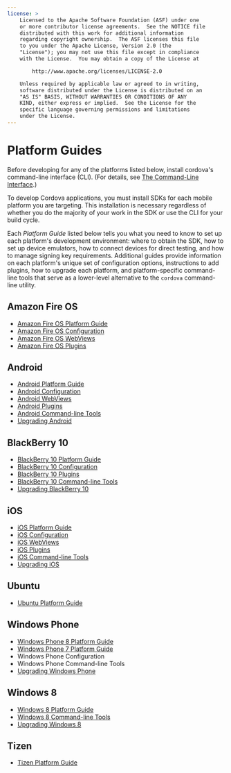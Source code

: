 ```yaml
---
license: >
    Licensed to the Apache Software Foundation (ASF) under one
    or more contributor license agreements.  See the NOTICE file
    distributed with this work for additional information
    regarding copyright ownership.  The ASF licenses this file
    to you under the Apache License, Version 2.0 (the
    "License"); you may not use this file except in compliance
    with the License.  You may obtain a copy of the License at

        http://www.apache.org/licenses/LICENSE-2.0

    Unless required by applicable law or agreed to in writing,
    software distributed under the License is distributed on an
    "AS IS" BASIS, WITHOUT WARRANTIES OR CONDITIONS OF ANY
    KIND, either express or implied.  See the License for the
    specific language governing permissions and limitations
    under the License.
---
```


# Platform Guides

Before developing for any of the platforms listed below, install
cordova's command-line interface (CLI).
(For details, see <a href="../cli/index.html">The Command-Line Interface</a>.)

To develop Cordova applications, you must install SDKs for each mobile
platform you are targeting. This installation is necessary regardless
of whether you do the majority of your work in the SDK or use the CLI
for your build cycle.

Each _Platform Guide_ listed below tells you what you need to know to
set up each platform's development environment: where to obtain the
SDK, how to set up device emulators, how to connect devices for direct
testing, and how to manage signing key requirements.  Additional
guides provide information on each platform's unique set of
configuration options, instructions to add plugins, how to upgrade
each platform, and platform-specific command-line tools that serve as
a lower-level alternative to the `cordova` command-line utility.

## Amazon Fire OS

* <a href="amazonfireos/index.html">Amazon Fire OS Platform Guide</a>
* <a href="amazonfireos/config.html">Amazon Fire OS Configuration</a>
* <a href="amazonfireos/webview.html">Amazon Fire OS WebViews</a>
* <a href="amazonfireos/plugin.html">Amazon Fire OS Plugins</a>

## Android

* <a href="android/index.html">Android Platform Guide</a>
* <a href="android/config.html">Android Configuration</a>
* <a href="android/webview.html">Android WebViews</a>
* <a href="android/plugin.html">Android Plugins</a>
* <a href="android/tools.html">Android Command-line Tools</a>
* <a href="android/upgrading.html">Upgrading Android</a>

## BlackBerry 10

* <a href="blackberry10/index.html">BlackBerry 10 Platform Guide</a>
* <a href="blackberry10/config.html">BlackBerry 10 Configuration</a>
* <a href="blackberry10/plugin.html">BlackBerry 10 Plugins</a>
* <a href="blackberry10/tools.html">BlackBerry 10 Command-line Tools</a>
* <a href="blackberry10/upgrading.html">Upgrading BlackBerry 10</a>

## iOS

* <a href="ios/index.html">iOS Platform Guide</a>
* <a href="ios/config.html">iOS Configuration</a>
* <a href="ios/webview.html">iOS WebViews</a>
* <a href="ios/plugin.html">iOS Plugins</a>
* <a href="ios/tools.html">iOS Command-line Tools</a>
* <a href="ios/upgrading.html">Upgrading iOS</a>

## Ubuntu

* <a href="ubuntu/index.html">Ubuntu Platform Guide</a>

## Windows Phone

* <a href="wp8/index.html">Windows Phone 8 Platform Guide</a>
* <a href="wp7/index.html">Windows Phone 7 Platform Guide</a>
* Windows Phone Configuration
* Windows Phone Command-line Tools
* <a href="wp8/upgrading.html">Upgrading Windows Phone</a>

## Windows 8

* <a href="win8/index.html">Windows 8 Platform Guide</a>
* <a href="win8/tools.html">Windows 8 Command-line Tools</a>
* <a href="win8/upgrading.html">Upgrading Windows 8</a>

## Tizen

* <a href="tizen/index.html">Tizen Platform Guide</a>


